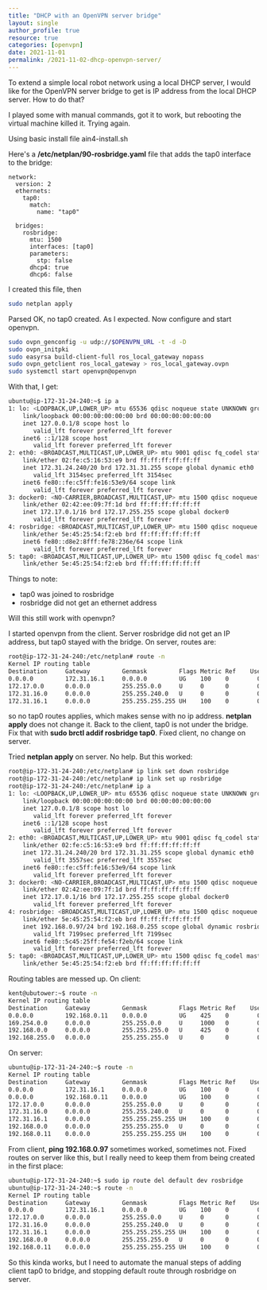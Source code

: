 ```yaml
---
title: "DHCP with an OpenVPN server bridge"
layout: single
author_profile: true
resource: true
categories: [openvpn]
date: 2021-11-01
permalink: /2021-11-02-dhcp-openvpn-server/
---
```

To extend a simple local robot network using a local DHCP server, I would like for the OpenVPN server bridge to get is IP address from the local DHCP server. How to do that?

I played some with manual commands, got it to work, but rebooting the virtual machine killed it. Trying again.

Using basic install file ain4-install.sh

Here's a **/etc/netplan/90-rosbridge.yaml** file that adds the tap0 interface to the bridge:
```
network:
  version: 2
  ethernets:
    tap0:
      match:
        name: "tap0"

  bridges:
    rosbridge:
      mtu: 1500
      interfaces: [tap0]
      parameters:
        stp: false
      dhcp4: true
      dhcp6: false
```
I created this file, then
```bash
sudo netplan apply
```
Parsed OK, no tap0 created. As I expected. Now configure and start openvpn.
```bash
sudo ovpn_genconfig -u udp://$OPENVPN_URL -t -d -D
sudo ovpn_initpki
sudo easyrsa build-client-full ros_local_gateway nopass
sudo ovpn_getclient ros_local_gateway > ros_local_gateway.ovpn
sudo systemctl start openvpn@openvpn
```
With that, I get:
```bash
ubuntu@ip-172-31-24-240:~$ ip a
1: lo: <LOOPBACK,UP,LOWER_UP> mtu 65536 qdisc noqueue state UNKNOWN group default qlen 1000
    link/loopback 00:00:00:00:00:00 brd 00:00:00:00:00:00
    inet 127.0.0.1/8 scope host lo
       valid_lft forever preferred_lft forever
    inet6 ::1/128 scope host 
       valid_lft forever preferred_lft forever
2: eth0: <BROADCAST,MULTICAST,UP,LOWER_UP> mtu 9001 qdisc fq_codel state UP group default qlen 1000
    link/ether 02:fe:c5:16:53:e9 brd ff:ff:ff:ff:ff:ff
    inet 172.31.24.240/20 brd 172.31.31.255 scope global dynamic eth0
       valid_lft 3154sec preferred_lft 3154sec
    inet6 fe80::fe:c5ff:fe16:53e9/64 scope link 
       valid_lft forever preferred_lft forever
3: docker0: <NO-CARRIER,BROADCAST,MULTICAST,UP> mtu 1500 qdisc noqueue state DOWN group default 
    link/ether 02:42:ee:09:7f:1d brd ff:ff:ff:ff:ff:ff
    inet 172.17.0.1/16 brd 172.17.255.255 scope global docker0
       valid_lft forever preferred_lft forever
4: rosbridge: <BROADCAST,MULTICAST,UP,LOWER_UP> mtu 1500 qdisc noqueue state UP group default qlen 1000
    link/ether 5e:45:25:54:f2:eb brd ff:ff:ff:ff:ff:ff
    inet6 fe80::d8e2:8fff:fe78:236e/64 scope link 
       valid_lft forever preferred_lft forever
5: tap0: <BROADCAST,MULTICAST,UP,LOWER_UP> mtu 1500 qdisc fq_codel master rosbridge state UNKNOWN group default qlen 100
    link/ether 5e:45:25:54:f2:eb brd ff:ff:ff:ff:ff:ff
```
Things to note:
- tap0 was joined to rosbridge
- rosbridge did not get an ethernet address

Will this still work with openvpn?

I started openvpn from the client. Server rosbridge did not get an IP address, but tap0 stayed with the bridge. On server, routes are:
```bash
root@ip-172-31-24-240:/etc/netplan# route -n
Kernel IP routing table
Destination     Gateway         Genmask         Flags Metric Ref    Use Iface
0.0.0.0         172.31.16.1     0.0.0.0         UG    100    0        0 eth0
172.17.0.0      0.0.0.0         255.255.0.0     U     0      0        0 docker0
172.31.16.0     0.0.0.0         255.255.240.0   U     0      0        0 eth0
172.31.16.1     0.0.0.0         255.255.255.255 UH    100    0        0 eth0
```
so no tap0 routes applies, which makes sense with no ip address. **netplan apply** does not change it. Back to the client, tap0 is not under the bridge. Fix that with **sudo brctl addif rosbridge tap0**. Fixed client, no change on server.

Tried **netplan apply** on server. No help. But this worked:
```bash
root@ip-172-31-24-240:/etc/netplan# ip link set down rosbridge
root@ip-172-31-24-240:/etc/netplan# ip link set up rosbridge
root@ip-172-31-24-240:/etc/netplan# ip a
1: lo: <LOOPBACK,UP,LOWER_UP> mtu 65536 qdisc noqueue state UNKNOWN group default qlen 1000
    link/loopback 00:00:00:00:00:00 brd 00:00:00:00:00:00
    inet 127.0.0.1/8 scope host lo
       valid_lft forever preferred_lft forever
    inet6 ::1/128 scope host 
       valid_lft forever preferred_lft forever
2: eth0: <BROADCAST,MULTICAST,UP,LOWER_UP> mtu 9001 qdisc fq_codel state UP group default qlen 1000
    link/ether 02:fe:c5:16:53:e9 brd ff:ff:ff:ff:ff:ff
    inet 172.31.24.240/20 brd 172.31.31.255 scope global dynamic eth0
       valid_lft 3557sec preferred_lft 3557sec
    inet6 fe80::fe:c5ff:fe16:53e9/64 scope link 
       valid_lft forever preferred_lft forever
3: docker0: <NO-CARRIER,BROADCAST,MULTICAST,UP> mtu 1500 qdisc noqueue state DOWN group default 
    link/ether 02:42:ee:09:7f:1d brd ff:ff:ff:ff:ff:ff
    inet 172.17.0.1/16 brd 172.17.255.255 scope global docker0
       valid_lft forever preferred_lft forever
4: rosbridge: <BROADCAST,MULTICAST,UP,LOWER_UP> mtu 1500 qdisc noqueue state UP group default qlen 1000
    link/ether 5e:45:25:54:f2:eb brd ff:ff:ff:ff:ff:ff
    inet 192.168.0.97/24 brd 192.168.0.255 scope global dynamic rosbridge
       valid_lft 7199sec preferred_lft 7199sec
    inet6 fe80::5c45:25ff:fe54:f2eb/64 scope link 
       valid_lft forever preferred_lft forever
5: tap0: <BROADCAST,MULTICAST,UP,LOWER_UP> mtu 1500 qdisc fq_codel master rosbridge state UNKNOWN group default qlen 100
    link/ether 5e:45:25:54:f2:eb brd ff:ff:ff:ff:ff:ff
```
Routing tables are messed up. On client:
```bash
kent@ubutower:~$ route -n
Kernel IP routing table
Destination     Gateway         Genmask         Flags Metric Ref    Use Iface
0.0.0.0         192.168.0.11    0.0.0.0         UG    425    0        0 rosbridge
169.254.0.0     0.0.0.0         255.255.0.0     U     1000   0        0 eno1
192.168.0.0     0.0.0.0         255.255.255.0   U     425    0        0 rosbridge
192.168.255.0   0.0.0.0         255.255.255.0   U     0      0        0 tap0
```
On server:
```bash
ubuntu@ip-172-31-24-240:~$ route -n
Kernel IP routing table
Destination     Gateway         Genmask         Flags Metric Ref    Use Iface
0.0.0.0         172.31.16.1     0.0.0.0         UG    100    0        0 eth0
0.0.0.0         192.168.0.11    0.0.0.0         UG    100    0        0 rosbridge
172.17.0.0      0.0.0.0         255.255.0.0     U     0      0        0 docker0
172.31.16.0     0.0.0.0         255.255.240.0   U     0      0        0 eth0
172.31.16.1     0.0.0.0         255.255.255.255 UH    100    0        0 eth0
192.168.0.0     0.0.0.0         255.255.255.0   U     0      0        0 rosbridge
192.168.0.11    0.0.0.0         255.255.255.255 UH    100    0        0 rosbridge
```
From client, **ping 192.168.0.97** sometimes worked, sometimes not. Fixed routes on server like this, but I really need to keep them from being created in the first place:
```bash
ubuntu@ip-172-31-24-240:~$ sudo ip route del default dev rosbridge
ubuntu@ip-172-31-24-240:~$ route -n
Kernel IP routing table
Destination     Gateway         Genmask         Flags Metric Ref    Use Iface
0.0.0.0         172.31.16.1     0.0.0.0         UG    100    0        0 eth0
172.17.0.0      0.0.0.0         255.255.0.0     U     0      0        0 docker0
172.31.16.0     0.0.0.0         255.255.240.0   U     0      0        0 eth0
172.31.16.1     0.0.0.0         255.255.255.255 UH    100    0        0 eth0
192.168.0.0     0.0.0.0         255.255.255.0   U     0      0        0 rosbridge
192.168.0.11    0.0.0.0         255.255.255.255 UH    100    0        0 rosbridge
```
So this kinda works, but I need to automate the manual steps of adding client tap0 to bridge, and stopping default route through rosbridge on server.
